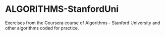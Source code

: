# ALGORITHMS-StanfordUni
Exercises from the Coursera course of Algorithms - Stanford University and other algorithms coded for practice.
